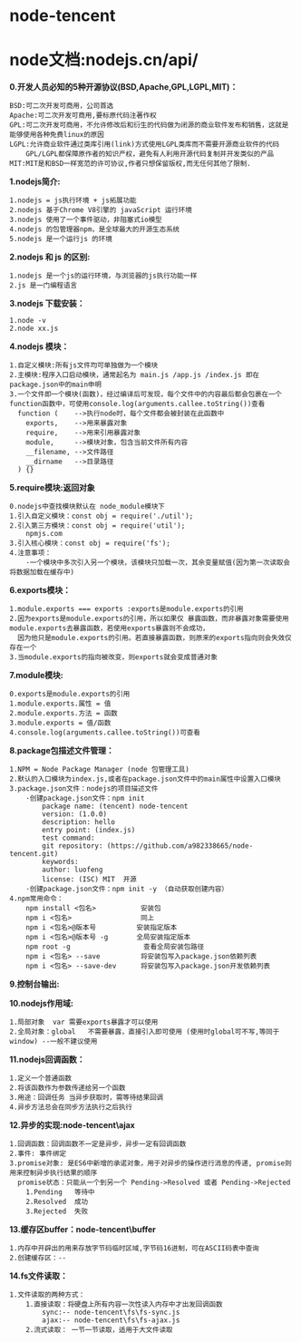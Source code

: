 # node-tencent
# node文档:nodejs.cn/api/

**0.开发人员必知的5种开源协议(BSD,Apache,GPL,LGPL,MIT)：**
    
    BSD:可二次开发可商用，公司首选 
    Apache:可二次开发可商用,要标原代码注著作权
    GPL:可二次开发可商用，不允许修改后和衍生的代码做为闭源的商业软件发布和销售，这就是能够使用各种免费linux的原因
    LGPL:允许商业软件通过类库引用(link)方式使用LGPL类库而不需要开源商业软件的代码
        GPL/LGPL都保障原作者的知识产权，避免有人利用开源代码复制并开发类似的产品
    MIT:MIT是和BSD一样宽范的许可协议,作者只想保留版权,而无任何其他了限制.
    
**1.nodejs简介:**

    1.nodejs = js执行环境 + js拓展功能
    2.nodejs 基于Chrome V8引擎的 javaScript 运行环境
    3.nodejs 使用了一个事件驱动，非阻塞式io模型
    4.nodejs 的包管理器npm，是全球最大的开源生态系统
    5.nodejs 是一个运行js 的环境
    
**2.nodejs 和 js 的区别:**

    1.nodejs 是一个js的运行环境，与浏览器的js执行功能一样
    2.js 是一门编程语言

**3.nodejs 下载安装：**
    
    1.node -v
    2.node xx.js

**4.nodejs 模块：**

    1.自定义模块:所有js文件均可单独做为一个模块
    2.主模块:程序入口启动模块，通常起名为 main.js /app.js /index.js 即在package.json中的main申明
    3.一个文件即一个模块(函数)，经过编译后可发现，每个文件中的内容最后都会包裹在一个function函数中，可使用console.log(arguments.callee.toString())查看
      function (    -->执行node时，每个文件都会被封装在此函数中
        exports,    -->用来暴露对象
        require,    -->用来引用暴露对象
        module,     -->模块对象，包含当前文件所有内容
        __filename, -->文件路径
        __dirname   -->目录路径
      ) {}
      
**5.require模块:返回对象**

    0.nodejs中查找模块默认在 node_module模块下
    1.引入自定义模块：const obj = require('./util'); 
    2.引入第三方模块：const obj = require('util'); 
        npmjs.com
    3.引入核心模块：const obj = require('fs'); 
    4.注意事项：
        ·一个模块中多次引入另一个模块，该模块只加载一次，其余变量赋值(因为第一次读取会将数据加载在缓存中)
    
**6.exports模块：**

    1.module.exports === exports :exports是module.exports的引用
    2.因为exports是module.exports的引用，所以如果仅 暴露函数，而非暴露对象需要使用module.exports去暴露函数，若使用exports暴露则不会成功，
      因为他只是module.exports的引用。若直接暴露函数，则原来的exports指向则会失效仅存在一个
    3.当module.exports的指向被改变，则exports就会变成普通对象
    
**7.module模块:**

    0.exports是module.exports的引用
    1.module.exports.属性 = 值
    2.module.exports.方法 = 函数
    3.module.exports = 值/函数 
    4.console.log(arguments.callee.toString())可查看
    
**8.package包描述文件管理：**

    1.NPM = Node Package Manager (node 包管理工具)
    2.默认的入口模块为index.js,或者在package.json文件中的main属性中设置入口模块
    3.package.json文件：nodejs的项目描述文件
        ·创建package.json文件：npm init
            package name: (tencent) node-tencent
            version: (1.0.0)
            description: hello
            entry point: (index.js)
            test command:
            git repository: (https://github.com/a982338665/node-tencent.git)
            keywords:
            author: luofeng
            license: (ISC) MIT  开源
        ·创建package.json文件：npm init -y （自动获取创建内容）
    4.npm常用命令：
        npm install <包名>           安装包
        npm i <包名>                 同上
        npm i <包名>@版本号          安装指定版本
        npm i <包名>@版本号 -g       全局安装指定版本
        npm root -g                  查看全局安装包路径
        npm i <包名> --save          将安装包写入package.json依赖列表
        npm i <包名> --save-dev      将安装包写入package.json开发依赖列表
        
**9.控制台输出:**

**10.nodejs作用域:**

    1.局部对象  var 需要exports暴露才可以使用
    2.全局对象：global   不需要暴露，直接引入即可使用 (使用时global可不写,等同于window) --一般不建议使用
    
**11.nodejs回调函数：**
    
    1.定义一个普通函数
    2.将该函数作为参数传递给另一个函数
    3.用途：回调任务 当异步获取时，需等待结果回调
    4.异步方法总会在同步方法执行之后执行
    
**12.异步的实现:node-tencent\ajax**

    1.回调函数：回调函数不一定是异步，异步一定有回调函数
    2.事件: 事件绑定
    3.promise对象: 是ES6中新增的承诺对象，用于对异步的操作进行消息的传递, promise则用来控制异步执行结果的顺序
      promise状态：只能从一个到另一个 Pending->Resolved 或者 Pending->Rejected
        1.Pending   等待中
        2.Resolved  成功
        3.Rejected  失败 
    
**13.缓存区buffer：node-tencent\buffer**

    1.内存中开辟出的用来存放字节码临时区域,字节码16进制，可在ASCII码表中查询
    2.创建缓存区：--
    
**14.fs文件读取：**

    1.文件读取的两种方式：
        1.直接读取：将硬盘上所有内容一次性读入内存中才出发回调函数
            sync:-- node-tencent\fs\fs-sync.js
            ajax:-- node-tencent\fs\fs-ajax.js
        2.流式读取： 一节一节读取，适用于大文件读取
            
    